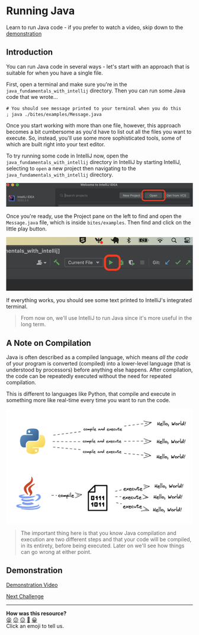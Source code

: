 # Running Java

<!-- OMITTED -->

Learn to run Java code - if you prefer to watch a video, skip down to the [demonstration](#demonstration)

## Introduction

You can run Java code in several ways - let's start with an approach that is suitable for when you have a single file.

First, open a terminal and make sure you're in the `java_fundamentals_with_intellij` directory. Then you can run some Java code that we wrote...

```shell
# You should see message printed to your terminal when you do this
; java ./bites/examples/Message.java
```

Once you start working with more than one file, however, this approach becomes a bit cumbersome as you'd have to list out all the files you want to execute. So, instead, you'll use some more sophisticated tools, some of which are built right into your text editor.

To try running some code in IntelliJ now, open the `java_fundamentals_with_intellij` directory in IntelliJ by starting IntelliJ, selecting to `open` a new project then navigating to the `java_fundamentals_with_intellij` directory.

![opening a project in IntelliJ](../images/intelliJ_open_proj.png)

Once you're ready, use the Project pane on the left to find and open the `Message.java` file, which is inside `bites/examples`. Then find and click on the little play button.

![Run code with IntelliJ](../images/intelliJ_play.png)

If everything works, you should see some text printed to IntelliJ's integrated terminal.

> From now on, we'll use IntelliJ to run Java since it's more useful in the long term.

## A Note on Compilation

Java is often described as a compiled language, which means _all the code_ of your program is converted (compiled) into a lower-level language (that is understood by processors) before anything else happens. After compilation, the code can be repeatedly executed without the need for repeated compilation.

This is different to languages like Python, that compile and execute in something more like real-time every time you want to run the code.

![Java vs Python](../images/java_vs_python.png)

> The important thing here is that you know Java compilation and execution are two different steps and that your code will be compiled, in its entirety, before being executed. Later on we'll see how things can go wrong at either point.

## Demonstration

[Demonstration Video](https://youtu.be/bv-qSQBUjyI)



[Next Challenge](02_writing_java_bite.md)

<!-- BEGIN GENERATED SECTION DO NOT EDIT -->

---

**How was this resource?**  
[😫](https://airtable.com/shrUJ3t7KLMqVRFKR?prefill_Repository=makersacademy%2Fjava-fundamentals-with-intellij&prefill_File=out%2Fproduction%2Fjava_fundamentals_with_intellij%2Fbites%2F01_running_java_bite.md&prefill_Sentiment=😫) [😕](https://airtable.com/shrUJ3t7KLMqVRFKR?prefill_Repository=makersacademy%2Fjava-fundamentals-with-intellij&prefill_File=out%2Fproduction%2Fjava_fundamentals_with_intellij%2Fbites%2F01_running_java_bite.md&prefill_Sentiment=😕) [😐](https://airtable.com/shrUJ3t7KLMqVRFKR?prefill_Repository=makersacademy%2Fjava-fundamentals-with-intellij&prefill_File=out%2Fproduction%2Fjava_fundamentals_with_intellij%2Fbites%2F01_running_java_bite.md&prefill_Sentiment=😐) [🙂](https://airtable.com/shrUJ3t7KLMqVRFKR?prefill_Repository=makersacademy%2Fjava-fundamentals-with-intellij&prefill_File=out%2Fproduction%2Fjava_fundamentals_with_intellij%2Fbites%2F01_running_java_bite.md&prefill_Sentiment=🙂) [😀](https://airtable.com/shrUJ3t7KLMqVRFKR?prefill_Repository=makersacademy%2Fjava-fundamentals-with-intellij&prefill_File=out%2Fproduction%2Fjava_fundamentals_with_intellij%2Fbites%2F01_running_java_bite.md&prefill_Sentiment=😀)  
Click an emoji to tell us.

<!-- END GENERATED SECTION DO NOT EDIT -->

